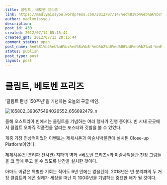 ```yaml
---
title: 클림트, 베토벤 프리즈
link: https://madlymissyou.wordpress.com/2012/07/14/%ed%81%b4%eb%a6%bc%ed%8a%b8-%eb%b2%a0%ed%86%a0%eb%b2%a4-%ed%94%84%eb%a6%ac%ec%a6%88/
author: madlymissyou
description: 
post_id: 430
created: 2012/07/14 05:15:44
created_gmt: 2012/07/13 20:15:44
comment_status: open
post_name: %ed%81%b4%eb%a6%bc%ed%8a%b8-%eb%b2%a0%ed%86%a0%eb%b2%a4-%ed%94%84%eb%a6%ac%ec%a6%88
status: publish
post_type: post
layout: post
---
```


# 클림트, 베토벤 프리즈

'클림트 탄생 150주년'을 기념하는 오늘의 구글 메인.

![165802_393675494026552_656692479_n](http://madlymissyou.files.wordpress.com/2014/05/165802_393675494026552_656692479_n.jpg)

올해 오스트리아 빈에서는 클림트를 기념하는 여러 행사가 진행 중이다. 빈 시내 곳곳에서 클림트 오마쥬 작품전을 알리는 포스터와 깃발을 볼 수 있었다.

게중 가장 인상적이었던 이벤트는 제체시온과 미술사박물관에 설치된 Close-up Platform이었다.

제체시온(빈 분리파 전시관) 지하의 벽화 <베토벤 프리즈>와 미술사박물관 천장 그림들을 코 앞에 두고 볼 수 있도록 난간을 설치한 것이다.

아마도 이같은 특별한 기회는 적어도 6년 안에는 없을텐데, 2018년은 빈 분리파의 두 거장 클림트와 에곤 쉴레가 세상을 떠난 지 100주년을 기념하는 중요한 해가 될 것이다.